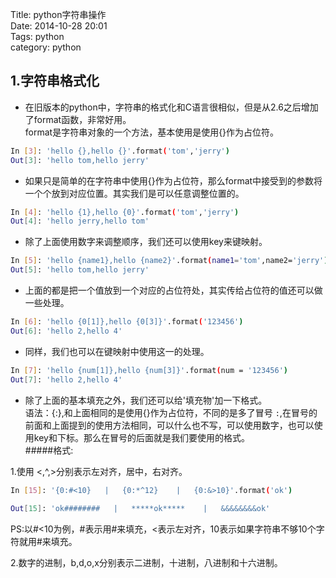 Title: python字符串操作   
Date: 2014-10-28 20:01   
Tags: python   
category: python      
   
   
1.字符串格式化   
--------------   
* 在旧版本的python中，字符串的格式化和C语言很相似，但是从2.6之后增加了format函数，非常好用。     
format是字符串对象的一个方法，基本使用是使用{}作为占位符。   
```bash   
In [3]: 'hello {},hello {}'.format('tom','jerry')   
Out[3]: 'hello tom,hello jerry'   
```   
   
* 如果只是简单的在字符串中使用{}作为占位符，那么format中接受到的参数将一个个放到对应位置。其实我们是可以任意调整位置的。   
```bash   
In [4]: 'hello {1},hello {0}'.format('tom','jerry')   
Out[4]: 'hello jerry,hello tom'   
```   
   
* 除了上面使用数字来调整顺序，我们还可以使用key来键映射。     
```bash   
In [5]: 'hello {name1},hello {name2}'.format(name1='tom',name2='jerry')   
Out[5]: 'hello tom,hello jerry'   
```   
   
* 上面的都是把一个值放到一个对应的占位符处，其实传给占位符的值还可以做一些处理。     
```bash   
In [6]: 'hello {0[1]},hello {0[3]}'.format('123456')   
Out[6]: 'hello 2,hello 4'   
```   
   
* 同样，我们也可以在键映射中使用这一的处理。   
```bash   
In [7]: 'hello {num[1]},hello {num[3]}'.format(num = '123456')   
Out[7]: 'hello 2,hello 4'   
```   
   
* 除了上面的基本填充之外，我们还可以给'填充物'加一下格式。   
语法：{:},和上面相同的是使用{}作为占位符，不同的是多了冒号 <code>:</code>,在冒号的前面和上面提到的使用方法相同，可以什么也不写，可以使用数字，也可以使用key和下标。那么在冒号的后面就是我们要使用的格式。   
#####格式:   

1.使用 <,^,>分别表示左对齐，居中，右对齐。   
```bash   
In [15]: '{0:#<10}   |   {0:*^12}    |   {0:&>10}'.format('ok')   
   
Out[15]: 'ok########   |   *****ok*****    |   &&&&&&&&ok'
```
PS:以#<10为例，#表示用#来填充，<表示左对齐，10表示如果字符串不够10个字符就用#来填充。  

2.数字的进制，b,d,o,x分别表示二进制，十进制，八进制和十六进制。

